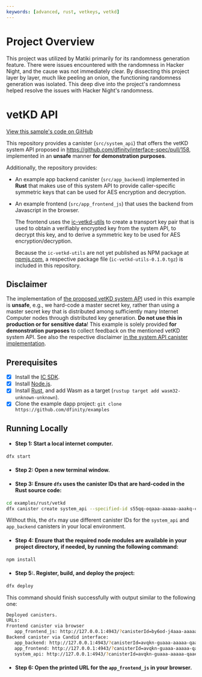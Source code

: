 ```yaml
---
keywords: [advanced, rust, vetkeys, vetkd]
---
```



# Project Overview

This project was utilized by Matiki primarily for its randomness generation feature. There were issues encountered with the randomness in Hacker Night, and the cause was not immediately clear. By dissecting this project layer by layer, much like peeling an onion, the functioning randomness generation was isolated. This deep dive into the project's randomness helped resolve the issues with Hacker Night's randomness.


# vetKD API

[View this sample's code on GitHub](https://github.com/dfinity/examples/tree/master/rust/vetkd)

This repository provides a canister (`src/system_api`) that offers the vetKD system API proposed in https://github.com/dfinity/interface-spec/pull/158, implemented in an **unsafe** manner **for demonstration purposes**.

Additionally, the repository provides:
* An example app backend canister (`src/app_backend`) implemented in **Rust** that makes use of this system API to provide caller-specific symmetric keys that can be used for AES encryption and decryption.

* An example frontend (`src/app_frontend_js`) that uses the backend from Javascript in the browser.

  The frontend uses the [ic-vetkd-utils](https://github.com/dfinity/ic/tree/master/packages/ic-vetkd-utils) to create a transport key pair that is used to obtain a verifiably encrypted key from the system API, to decrypt this key, and to derive a symmetric key to be used for AES encryption/decryption.
  
  Because the `ic-vetkd-utils` are not yet published as NPM package at [npmjs.com](https://npmjs.com), a respective package file (`ic-vetkd-utils-0.1.0.tgz`) is included in this repository.

## Disclaimer

The implementation of [the proposed vetKD system API](https://github.com/dfinity/interface-spec/pull/158) used in this example is **unsafe**, e.g., we hard-code a master secret key, rather than using a master secret key that is distributed among sufficiently many Internet Computer nodes through distributed key generation. **Do not use this in production or for sensitive data**! This example is solely provided **for demonstration purposes** to collect feedback on the mentioned vetKD system API. See also the respective disclaimer [in the system API canister implementation](https://github.com/dfinity/examples/blob/master/rust/vetkd/src/system_api/src/lib.rs#L19-L26).

## Prerequisites
- [x] Install the [IC SDK](https://internetcomputer.org/docs/current/developer-docs/setup/install/).
- [x] Install [Node.js](https://nodejs.org/en/download/).
- [x] Install [Rust](https://www.rust-lang.org/tools/install), and add Wasm as a target (`rustup target add wasm32-unknown-unknown`).
- [x] Clone the example dapp project: `git clone https://github.com/dfinity/examples`

## Running Locally

- #### Step 1: Start a local internet computer.

```sh
dfx start
```

- #### Step 2: Open a new terminal window.

- #### Step 3: Ensure `dfx` uses the canister IDs that are hard-coded in the Rust source code:

```sh
cd examples/rust/vetkd
dfx canister create system_api --specified-id s55qq-oqaaa-aaaaa-aaakq-cai
```

Without this, the `dfx` may use different canister IDs for the `system_api` and `app_backend` canisters in your local environment.

- #### Step 4: Ensure that the required node modules are available in your project directory, if needed, by running the following command:

```sh
npm install
```

- #### Step 5:. Register, build, and deploy the project:

```sh
dfx deploy
```

This command should finish successfully with output similar to the following one:

```sh
Deployed canisters.
URLs:
Frontend canister via browser
   app_frontend_js: http://127.0.0.1:4943/?canisterId=by6od-j4aaa-aaaaa-qaadq-cai
Backend canister via Candid interface:
   app_backend: http://127.0.0.1:4943/?canisterId=avqkn-guaaa-aaaaa-qaaea-cai&id=tcvdh-niaaa-aaaaa-aaaoa-cai
   app_frontend: http://127.0.0.1:4943/?canisterId=avqkn-guaaa-aaaaa-qaaea-cai&id=b77ix-eeaaa-aaaaa-qaada-cai
   system_api: http://127.0.0.1:4943/?canisterId=avqkn-guaaa-aaaaa-qaaea-cai&id=s55qq-oqaaa-aaaaa-aaakq-cai
```

- #### Step 6: Open the printed URL for the `app_frontend_js` in your browser.
